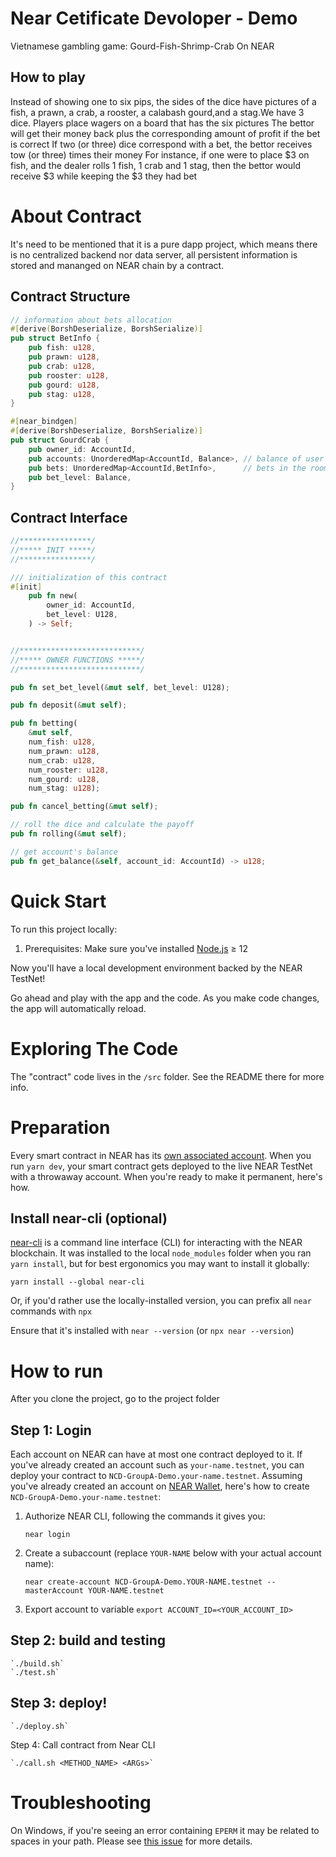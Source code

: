 Near Cetificate Devoloper - Demo
================================

Vietnamese gambling game: 
Gourd-Fish-Shrimp-Crab On NEAR

## How to play

Instead of showing one to six pips, the sides of the dice have pictures of a fish, a prawn, a crab, a rooster, a calabash gourd,and a stag.We have 3 dice.
Players place wagers on a board that has the six pictures
The bettor will get their money back plus the corresponding amount of profit if the bet is correct
If two (or three) dice correspond with a bet, the bettor receives tow (or three) times their money
For instance, if one were to place $3 on fish, and the dealer rolls 1 fish, 1 crab and 1 stag, then the bettor would receive $3 while keeping the $3 they had bet


About Contract
====================

It's need to be mentioned that it is a pure dapp project, which means there is no centralized backend nor data server, all persistent information is stored and mananged on NEAR chain by a contract.

## Contract Structure

```rust
// information about bets allocation
#[derive(BorshDeserialize, BorshSerialize)]
pub struct BetInfo {
    pub fish: u128, 
    pub prawn: u128, 
    pub crab: u128, 
    pub rooster: u128, 
    pub gourd: u128, 
    pub stag: u128,
}

#[near_bindgen]
#[derive(BorshDeserialize, BorshSerialize)]
pub struct GourdCrab {
    pub owner_id: AccountId,
    pub accounts: UnorderedMap<AccountId, Balance>, // balance of user
    pub bets: UnorderedMap<AccountId,BetInfo>,      // bets in the room
    pub bet_level: Balance, 
}
```

## Contract Interface


```rust
//****************/
//***** INIT *****/
//****************/

/// initialization of this contract
#[init]
    pub fn new(
        owner_id: AccountId,
        bet_level: U128, 
    ) -> Self;


//***************************/
//***** OWNER FUNCTIONS *****/
//***************************/

pub fn set_bet_level(&mut self, bet_level: U128);

pub fn deposit(&mut self); 

pub fn betting(
    &mut self, 
    num_fish: u128, 
    num_prawn: u128,
    num_crab: u128,
    num_rooster: u128, 
    num_gourd: u128,
    num_stag: u128);

pub fn cancel_betting(&mut self);

// roll the dice and calculate the payoff
pub fn rolling(&mut self);

// get account's balance
pub fn get_balance(&self, account_id: AccountId) -> u128;

```

Quick Start
===========

To run this project locally:

1. Prerequisites: Make sure you've installed [Node.js] ≥ 12

Now you'll have a local development environment backed by the NEAR TestNet!

Go ahead and play with the app and the code. As you make code changes, the app will automatically reload.


Exploring The Code
==================

The "contract" code lives in the `/src` folder. See the README there for more info.

Preparation
===========

Every smart contract in NEAR has its [own associated account][NEAR accounts]. When you run `yarn dev`, your smart contract gets deployed to the live NEAR TestNet with a throwaway account. When you're ready to make it permanent, here's how.


Install near-cli (optional)
---------------------------

[near-cli] is a command line interface (CLI) for interacting with the NEAR blockchain. It was installed to the local `node_modules` folder when you ran `yarn install`, but for best ergonomics you may want to install it globally:

    yarn install --global near-cli

Or, if you'd rather use the locally-installed version, you can prefix all `near` commands with `npx`

Ensure that it's installed with `near --version` (or `npx near --version`)

How to run
==========

After you clone the project, go to the project folder

Step 1: Login
-------------

Each account on NEAR can have at most one contract deployed to it. If you've already created an account such as `your-name.testnet`, you can deploy your contract to `NCD-GroupA-Demo.your-name.testnet`. Assuming you've already created an account on [NEAR Wallet], here's how to create `NCD-GroupA-Demo.your-name.testnet`:

1. Authorize NEAR CLI, following the commands it gives you:

      `near login`

2. Create a subaccount (replace `YOUR-NAME` below with your actual account name):

      `near create-account NCD-GroupA-Demo.YOUR-NAME.testnet --masterAccount YOUR-NAME.testnet`

3. Export account to variable
      `export ACCOUNT_ID=<YOUR_ACCOUNT_ID>`

Step 2: build and testing
---------------------------------

    `./build.sh`
    `./test.sh`


Step 3: deploy!
---------------

    `./deploy.sh`

Step 4: Call contract from Near CLI

    `./call.sh <METHOD_NAME> <ARGs>`

Troubleshooting
===============

On Windows, if you're seeing an error containing `EPERM` it may be related to spaces in your path. Please see [this issue](https://github.com/zkat/npx/issues/209) for more details.


  [Vue]: https://vuejs.org/
  [create-near-app]: https://github.com/near/create-near-app
  [Node.js]: https://nodejs.org/en/download/package-manager/
  [jest]: https://jestjs.io/
  [NEAR accounts]: https://docs.near.org/docs/concepts/account
  [NEAR Wallet]: https://wallet.testnet.near.org/
  [near-cli]: https://github.com/near/near-cli
  [gh-pages]: https://github.com/tschaub/gh-pages
